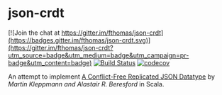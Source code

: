 # json-crdt

[![Join the chat at https://gitter.im/fthomas/json-crdt](https://badges.gitter.im/fthomas/json-crdt.svg)](https://gitter.im/fthomas/json-crdt?utm_source=badge&utm_medium=badge&utm_campaign=pr-badge&utm_content=badge)
[![Build Status](https://travis-ci.org/fthomas/json-crdt.svg?branch=master)](https://travis-ci.org/fthomas/json-crdt)
[![codecov](https://codecov.io/gh/fthomas/json-crdt/branch/master/graph/badge.svg)](https://codecov.io/gh/fthomas/json-crdt)

An attempt to implement [A Conflict-Free Replicated JSON Datatype][paper]
by *Martin Kleppmann and Alastair R. Beresford* in Scala.

[paper]: http://arxiv.org/pdf/1608.03960v1.pdf
